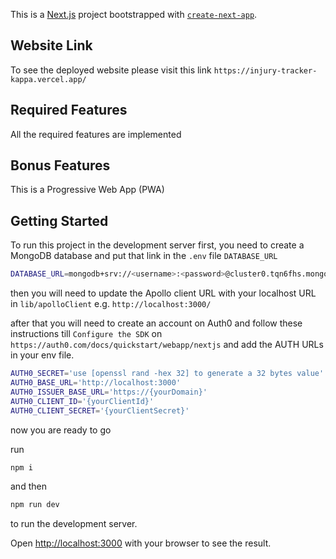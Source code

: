 This is a [Next.js](https://nextjs.org/) project bootstrapped with [`create-next-app`](https://github.com/vercel/next.js/tree/canary/packages/create-next-app).

## Website Link
To see the deployed website please visit this link `https://injury-tracker-kappa.vercel.app/`

## Required Features
All the required features are implemented

## Bonus Features
This is a Progressive Web App (PWA)

## Getting Started

To run this project in the development server first, you need to create a MongoDB database and put that link in the `.env` file  `DATABASE_URL`

```bash
DATABASE_URL=mongodb+srv://<username>:<password>@cluster0.tqn6fhs.mongodb.net/<database_name>?retryWrites=true&w=majority
```
then you will need to update the Apollo client URL with your localhost URL in `lib/apolloClient` e.g. `http://localhost:3000/`

after that you will need to create an account on Auth0 and follow these instructions till `Configure the SDK` on `https://auth0.com/docs/quickstart/webapp/nextjs` and add the AUTH URLs in your env file.

```bash
AUTH0_SECRET='use [openssl rand -hex 32] to generate a 32 bytes value'
AUTH0_BASE_URL='http://localhost:3000'
AUTH0_ISSUER_BASE_URL='https://{yourDomain}'
AUTH0_CLIENT_ID='{yourClientId}'
AUTH0_CLIENT_SECRET='{yourClientSecret}'
```

now you are ready to go

run 
```bash
npm i
```

and then 

```bash
npm run dev
```

to run the development server.

Open [http://localhost:3000](http://localhost:3000) with your browser to see the result.

